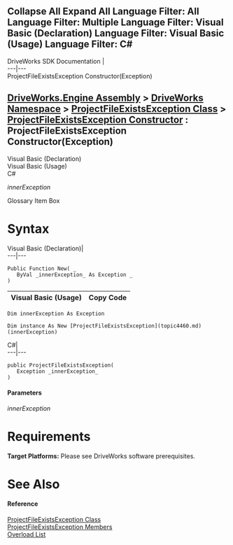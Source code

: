 Collapse All Expand All Language Filter: All  Language Filter: Multiple  Language Filter: Visual Basic (Declaration) Language Filter: Visual Basic (Usage) Language Filter: C#  
---  
DriveWorks SDK Documentation  |   
---|---  
ProjectFileExistsException Constructor(Exception)   
  
[DriveWorks.Engine Assembly](topic2156.md) > [DriveWorks Namespace](topic2159.md) > [ProjectFileExistsException Class](topic4460.md) > [ProjectFileExistsException Constructor](topic4466.md) : ProjectFileExistsException Constructor(Exception)  
---  
  
Visual Basic (Declaration)    
Visual Basic (Usage)    
C# 

_innerException_
    

Glossary Item Box

# Syntax

Visual Basic (Declaration)|   
---|---  
      
    
    Public Function New( _
       ByVal _innerException_ As Exception _
    )  
  
Visual Basic (Usage)| Copy Code  
---|---  
      
    
    Dim innerException As Exception
     
    Dim instance As New [ProjectFileExistsException](topic4460.md)(innerException)  
  
C#|   
---|---  
      
    
    public ProjectFileExistsException( 
       Exception _innerException_
    )  
  
#### Parameters

 _innerException_
    

# Requirements

**Target Platforms:** Please see DriveWorks software prerequisites.

# See Also

#### Reference

[ProjectFileExistsException Class](topic4460.md)   
[ProjectFileExistsException Members](topic4461.md)   
[Overload List](topic4466.md)


